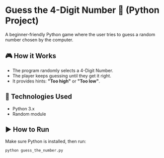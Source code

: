 # Guess the 4-Digit Number 🎲 (Python Project)

A beginner-friendly Python game where the user tries to guess a random number chosen by the computer.

## 🎮 How it Works
- The program randomly selects a 4-Digit Number.
- The player keeps guessing until they get it right.
- It provides hints: **"Too high"** or **"Too low"**.

## 🔧 Technologies Used
- Python 3.x
- Random module

## ▶️ How to Run
Make sure Python is installed, then run:
```bash
python guess_the_number.py
